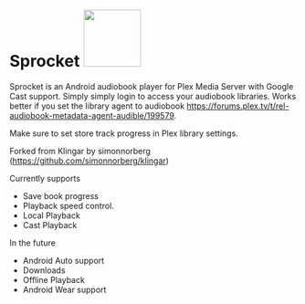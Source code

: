 Sprocket <a href="url"><img src="https://raw.github.com/AwsomeFox/sprocket/master/cast/sprocket_logo.png" height="100" width="100" ></a>
=======

Sprocket is an Android audiobook player for Plex Media Server with Google Cast support. Simply simply login to access your audiobook libraries. Works better if you set the library agent to audiobook https://forums.plex.tv/t/rel-audiobook-metadata-agent-audible/199579.

Make sure to set store track progress in Plex library settings.

Forked from Klingar by simonnorberg (https://github.com/simonnorberg/klingar)

Currently supports 
* Save book progress 
* Playback speed control. 
* Local Playback
* Cast Playback

In the future
* Android Auto support
* Downloads
* Offline Playback
* Android Wear support
